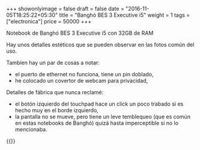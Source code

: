 +++
showonlyimage = false
draft = false
date = "2016-11-05T18:25:22+05:30"
title = "Banghó BES 3 Executive i5"
weight = 1
tags = ["electronica"]
price = 50000
+++

Notebook de Banghó BES 3 Executive i5 con 32GB de RAM


<!--more-->
Hay unos detalles estéticos que se pueden observar en las fotos común del uso.

Tambíen hay un par de cosas a notar:

- el puerto de ethernet no funciona, tiene un pin doblado,
- he colocado un covertor de webcam para privacidad,

Detalles de fábrica que nunca reclamé:

- el botón izquierdo del touchpad hace un click un poco trabado si es hecho muy en el borde izquierdo,
- la pantalla no se mueve, pero tiene un leve temblequeo (que es común en estas notebooks de Banghó) quizá hasta imperceptible si no lo mencionaba.

{{<photos>}}
